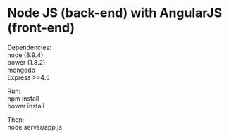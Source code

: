 # Node JS (back-end) with AngularJS (front-end)
Dependencies:<br />
node (8.9.4)<br />
bower (1.8.2)<br />
mongodb<br />
Express >=4.5<br />

Run: <br />
npm install<br />
bower install<br />

Then:<br />
node server/app.js<br />
